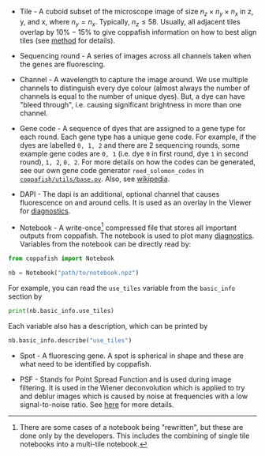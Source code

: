 * Tile - A cuboid subset of the microscope image of size $n_z \times n_y \times n_x$ in z, y, and x, where $n_y = n_x$. 
Typically, $n_z\le58$. Usually, all adjacent tiles overlap by $10\%-15\%$ to give coppafish information on how to best 
align tiles (see [method](method.md) for details).

* Sequencing round - A series of images across all channels taken when the genes are fluorescing.

* Channel - A wavelength to capture the image around. We use multiple channels to distinguish every dye colour (almost 
always the number of channels is equal to the number of unique dyes). But, a dye can have "bleed through", i.e. causing 
significant brightness in more than one channel.

* Gene code - A sequence of dyes that are assigned to a gene type for each round. Each gene type has a unique gene 
code. For example, if the dyes are labelled `0, 1, 2` and there are 2 sequencing rounds, some example gene codes are 
`0, 1` (i.e. dye `0` in first round, dye `1` in second round), `1, 2`, `0, 2`. For more details on how the codes can be 
generated, see our own gene code generator `reed_solomon_codes` in 
[`coppafish/utils/base.py`](https://github.com/reillytilbury/coppafish/blob/alpha/coppafish/utils/base.py). Also, see 
[wikipedia](https://en.wikipedia.org/wiki/Reed%E2%80%93Solomon_error_correction).

* DAPI - The dapi is an additional, optional channel that causes fluorescence on and around cells. It is used as an 
overlay in the Viewer for [diagnostics](diagnostics.md).

* Notebook - A write-once[^1] compressed file that stores all important outputs from coppafish. The notebook is used 
to plot many [diagnostics](diagnostics.md). Variables from the notebook can be directly read by:
```python
from coppafish import Notebook

nb = Notebook("path/to/notebook.npz")
```
For example, you can read the `use_tiles` variable from the `basic_info` section by
```python
print(nb.basic_info.use_tiles)
```
Each variable also has a description, which can be printed by
```python
nb.basic_info.describe("use_tiles")
```

* Spot - A fluorescing gene. A spot is spherical in shape and these are what need to be identified by coppafish.

* PSF - Stands for Point Spread Function and is used during image filtering. It is used in the Wiener deconvolution 
which is applied to try and deblur images which is caused by noise at frequencies with a low signal-to-noise ratio. See 
<a href="https://en.wikipedia.org/wiki/Wiener_deconvolution" target="_blank">here</a> for more details.

[^1]:
    There are some cases of a notebook being "rewritten", but these are done only by the developers. This includes 
    the combining of single tile notebooks into a multi-tile notebook.
